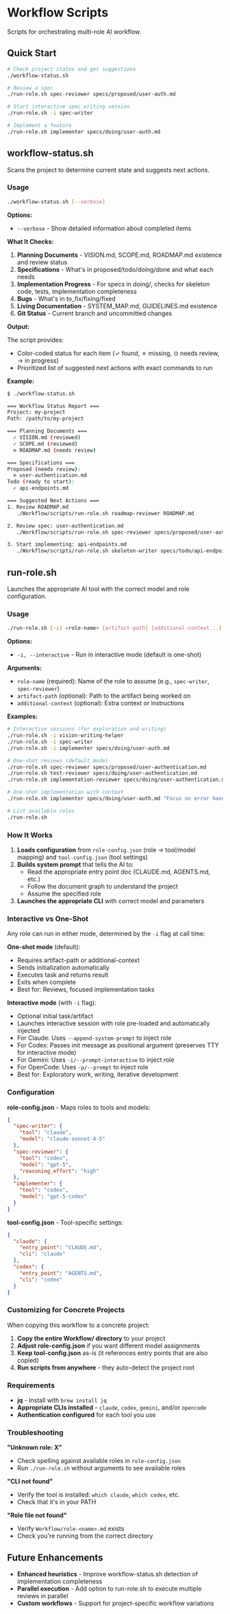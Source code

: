 # Workflow Scripts

Scripts for orchestrating multi-role AI workflow.

## Quick Start

```bash
# Check project status and get suggestions
./workflow-status.sh

# Review a spec
./run-role.sh spec-reviewer specs/proposed/user-auth.md

# Start interactive spec writing session
./run-role.sh -i spec-writer

# Implement a feature
./run-role.sh implementer specs/doing/user-auth.md
```

## workflow-status.sh

Scans the project to determine current state and suggests next actions.

### Usage

```bash
./workflow-status.sh [--verbose]
```

**Options:**
- `--verbose` - Show detailed information about completed items

**What It Checks:**

1. **Planning Documents** - VISION.md, SCOPE.md, ROADMAP.md existence and review status
2. **Specifications** - What's in proposed/todo/doing/done and what each needs
3. **Implementation Progress** - For specs in doing/, checks for skeleton code, tests, implementation completeness
4. **Bugs** - What's in to_fix/fixing/fixed
5. **Living Documentation** - SYSTEM_MAP.md, GUIDELINES.md existence
6. **Git Status** - Current branch and uncommitted changes

**Output:**

The script provides:
- Color-coded status for each item (✓ found, ✗ missing, ⊙ needs review, → in progress)
- Prioritized list of suggested next actions with exact commands to run

**Example:**

```bash
$ ./workflow-status.sh

=== Workflow Status Report ===
Project: my-project
Path: /path/to/my-project

=== Planning Documents ===
  ✓ VISION.md (reviewed)
  ✓ SCOPE.md (reviewed)
  ⊙ ROADMAP.md (needs review)

=== Specifications ===
Proposed (needs review):
  ⊙ user-authentication.md
Todo (ready to start):
  ✓ api-endpoints.md

=== Suggested Next Actions ===
1. Review ROADMAP.md
   ./Workflow/scripts/run-role.sh roadmap-reviewer ROADMAP.md

2. Review spec: user-authentication.md
   ./Workflow/scripts/run-role.sh spec-reviewer specs/proposed/user-authentication.md

3. Start implementing: api-endpoints.md
   ./Workflow/scripts/run-role.sh skeleton-writer specs/todo/api-endpoints.md
```

## run-role.sh

Launches the appropriate AI tool with the correct model and role configuration.

### Usage

```bash
./run-role.sh [-i] <role-name> [artifact-path] [additional-context...]
```

**Options:**
- `-i, --interactive` - Run in interactive mode (default is one-shot)

**Arguments:**
- `role-name` (required): Name of the role to assume (e.g., `spec-writer`, `spec-reviewer`)
- `artifact-path` (optional): Path to the artifact being worked on
- `additional-context` (optional): Extra context or instructions

**Examples:**

```bash
# Interactive sessions (for exploration and writing)
./run-role.sh -i vision-writing-helper
./run-role.sh -i spec-writer
./run-role.sh -i implementer specs/doing/user-auth.md

# One-shot reviews (default mode)
./run-role.sh spec-reviewer specs/proposed/user-authentication.md
./run-role.sh test-reviewer specs/doing/user-authentication.md
./run-role.sh implementation-reviewer specs/doing/user-authentication.md

# One-shot implementation with context
./run-role.sh implementer specs/doing/user-auth.md "Focus on error handling"

# List available roles
./run-role.sh
```

### How It Works

1. **Loads configuration** from `role-config.json` (role → tool/model mapping) and `tool-config.json` (tool settings)
2. **Builds system prompt** that tells the AI to:
   - Read the appropriate entry point doc (CLAUDE.md, AGENTS.md, etc.)
   - Follow the document graph to understand the project
   - Assume the specified role
3. **Launches the appropriate CLI** with correct model and parameters

### Interactive vs One-Shot

Any role can run in either mode, determined by the `-i` flag at call time:

**One-shot mode** (default):
- Requires artifact-path or additional-context
- Sends initialization automatically
- Executes task and returns result
- Exits when complete
- Best for: Reviews, focused implementation tasks

**Interactive mode** (with `-i` flag):
- Optional initial task/artifact
- Launches interactive session with role pre-loaded and automatically injected
- For Claude: Uses `--append-system-prompt` to inject role
- For Codex: Passes init message as positional argument (preserves TTY for interactive mode)
- For Gemini: Uses `-i/--prompt-interactive` to inject role
- For OpenCode: Uses `-p/--prompt` to inject role
- Best for: Exploratory work, writing, iterative development

### Configuration

**role-config.json** - Maps roles to tools and models:
```json
{
  "spec-writer": {
    "tool": "claude",
    "model": "claude-sonnet-4-5"
  },
  "spec-reviewer": {
    "tool": "codex",
    "model": "gpt-5",
    "reasoning_effort": "high"
  },
  "implementer": {
    "tool": "codex",
    "model": "gpt-5-codex"
  }
}
```

**tool-config.json** - Tool-specific settings:
```json
{
  "claude": {
    "entry_point": "CLAUDE.md",
    "cli": "claude"
  },
  "codex": {
    "entry_point": "AGENTS.md",
    "cli": "codex"
  }
}
```

### Customizing for Concrete Projects

When copying this workflow to a concrete project:

1. **Copy the entire Workflow/ directory** to your project
2. **Adjust role-config.json** if you want different model assignments
3. **Keep tool-config.json** as-is (it references entry points that are also copied)
4. **Run scripts from anywhere** - they auto-detect the project root

### Requirements

- **jq** - Install with `brew install jq`
- **Appropriate CLIs installed** - `claude`, `codex`, `gemini`, and/or `opencode`
- **Authentication configured** for each tool you use

### Troubleshooting

**"Unknown role: X"**
- Check spelling against available roles in `role-config.json`
- Run `./run-role.sh` without arguments to see available roles

**"CLI not found"**
- Verify the tool is installed: `which claude`, `which codex`, etc.
- Check that it's in your PATH

**"Role file not found"**
- Verify `Workflow/role-<name>.md` exists
- Check you're running from the correct directory

## Future Enhancements

- **Enhanced heuristics** - Improve workflow-status.sh detection of implementation completeness
- **Parallel execution** - Add option to run-role.sh to execute multiple reviews in parallel
- **Custom workflows** - Support for project-specific workflow variations
